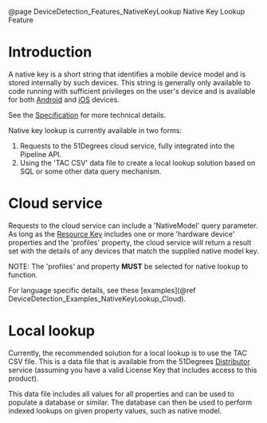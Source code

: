 @page DeviceDetection_Features_NativeKeyLookup Native Key Lookup Feature

# Introduction

A native key is a short string that identifies a mobile device model and is stored internally 
by such devices.
This string is generally only available to code running with sufficient privileges on the 
user's device and is available for both [Android](https://developer.android.com/reference/android/os/Build#MODEL) 
and [iOS](https://gist.github.com/soapyigu/c99e1f45553070726f14c1bb0a54053b#file-machinename-swift) devices.

See the
[Specification](https://github.com/51Degrees/specifications/blob/main/device-detection-specification/pipeline-elements/hardware-profile-lookup-cloud.md#)
for more technical details.

Native key lookup is currently available in two forms:
1. Requests to the 51Degrees cloud service, fully integrated into the Pipeline API.
2. Using the 'TAC CSV' data file to create a local lookup solution based on SQL or some 
other data query mechanism.

# Cloud service

Requests to the cloud service can include a 'NativeModel' query parameter. As long as the [Resource Key](@term{ResourceKey}) 
includes one or more 'hardware device' properties and the 'profiles' property, the cloud service will return a result set with 
the details of any devices that match the supplied native model key.

NOTE: The 'profiles' and property **MUST** be selected for native lookup to function.

For language specific details, see these [examples](@ref DeviceDetection_Examples_NativeKeyLookup_Cloud). 

# Local lookup

Currently, the recommended solution for a local lookup is to use the TAC CSV file.
This is a data file that is available from the 51Degrees [Distributor](@term{Distributor}) service (assuming you 
have a valid License Key that includes access to this product). 

This data file includes all values for all properties and can be used to populate a database or 
similar. The database can then be used to perform indexed lookups on given property values, 
such as native model.
